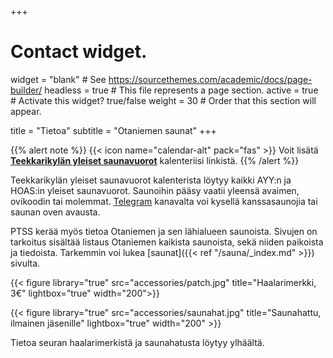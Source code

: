 +++
# Contact widget.
widget = "blank"  # See https://sourcethemes.com/academic/docs/page-builder/
headless = true  # This file represents a page section.
active = true  # Activate this widget? true/false
weight = 30  # Order that this section will appear.

title = "Tietoa"
subtitle = "Otaniemen saunat"
+++

{{% alert note %}}
{{< icon name="calendar-alt" pack="fas" >}} Voit lisätä [**Teekkarikylän yleiset saunavuorot**](https://calendar.google.com/calendar/embed?src=jpv0nr25o8389bl3mao4q3hb9s%40group.calendar.google.com) kalenteriisi linkistä.
{{% /alert %}}

Teekkarikylän yleiset saunavuorot kalenterista löytyy kaikki AYY:n ja HOAS:in yleiset saunavuorot. Saunoihin pääsy vaatii yleensä avaimen, ovikoodin tai molemmat. [Telegram](https://t.me/PTSSry) kanavalta voi kysellä kanssasaunojia tai saunan oven avausta.

PTSS kerää myös tietoa Otaniemen ja sen lähialueen saunoista. Sivujen on tarkoitus sisältää listaus Otaniemen kaikista saunoista, sekä niiden paikoista ja tiedoista. Tarkemmin voi lukea [saunat]({{< ref "/sauna/_index.md" >}}) sivulta.

<div class="col-12 col-lg-8">
<div class="row text-center">
{{< figure library="true" src="accessories/patch.jpg" title="Haalarimerkki, 3€" lightbox="true" width="200">}}

{{< figure library="true" src="accessories/saunahat.jpg" title="Saunahattu, ilmainen jäsenille" lightbox="true" width="200" >}}
</div>
</div>

Tietoa seuran haalarimerkistä ja saunahatusta löytyy ylhäältä.
